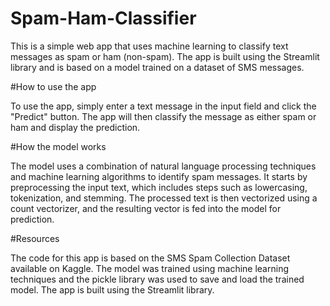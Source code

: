 # Spam-Ham-Classifier
This is a simple web app that uses machine learning to classify text messages as spam or ham (non-spam). The app is built using the Streamlit library and is based on a model trained on a dataset of SMS messages.

#How to use the app

To use the app, simply enter a text message in the input field and click the "Predict" button. The app will then classify the message as either spam or ham and display the prediction.

#How the model works

The model uses a combination of natural language processing techniques and machine learning algorithms to identify spam messages. It starts by preprocessing the input text, which includes steps such as lowercasing, tokenization, and stemming. The processed text is then vectorized using a count vectorizer, and the resulting vector is fed into the model for prediction.

#Resources

The code for this app is based on the SMS Spam Collection Dataset available on Kaggle. The model was trained using machine learning techniques and the pickle library was used to save and load the trained model. The app is built using the Streamlit library.
